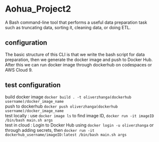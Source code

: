 # Aohua_Project2
A Bash command-line tool that performs a useful data preparation task such as truncating data, sorting it, cleaning data, or doing ETL.

## configuration
The basic structure of this CLI is that we write the bash script for data preparation, then we generate the docker image and push to Docker Hub. After this we can run docker image through dockerhub on codespaces or AWS Cloud 9.

## test configuration
build docker image ```docker build . -t oliverzhanga(dockerhub username)/docker_image_name```  
push to dockerhub ```docker push oliverzhanga(dockerhub username)/docker_image_name```  
test locally : use ```docker image ls``` to find image ID, ```docker run -it imageID /bin/bash main.sh args```  
test in cloud : Login to Docker Hub using ```docker login -u oliverzhanga``` or through adding secrets, then ```docker run -it dockerhub_username/imageID:latest /bin/bash main.sh args```  
